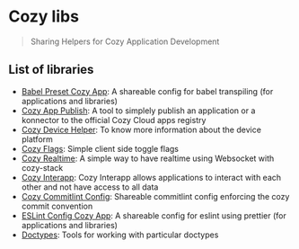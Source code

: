 # Cozy libs

> Sharing Helpers for Cozy Application Development

## List of libraries

- [Babel Preset Cozy App](./packages/babel-preset-cozy-app): A shareable config for babel transpiling (for applications and libraries)
- [Cozy App Publish](./packages/cozy-app-publish): A tool to simplely publish an application or a konnector to the official Cozy Cloud apps registry
- [Cozy Device Helper](./packages/cozy-device-helper): To know more information about the device platform
- [Cozy Flags](./packages/flags): Simple client side toggle flags
- [Cozy Realtime](./packages/realtime): A simple way to have realtime using Websocket with cozy-stack
- [Cozy Interapp](./packages/interapp): Cozy Interapp allows applications to interact with each other and not have access to all data
- [Cozy Commitlint Config](./packages/commitlint-config): Shareable commitlint config enforcing the cozy commit convention
- [ESLint Config Cozy App](./packages/eslint-config-cozy-app): A shareable config for eslint using prettier (for applications and libraries)
- [Doctypes](./packages/doctypes): Tools for working with particular doctypes
